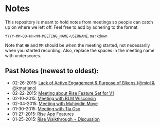 # Notes

This repository is meant to hold notes from meetings so people can catch up on
where we left off. Feel free to add by adhering to the format:

    YYYY-MM-DD-HH-MM-MEETING_NAME-USERNAME.markdown

Note that `HH` and `MM` should be _when_ the meeting started, not necessarily
when you started recording. Also, replace the spaces in the meeting name with
underscores.

## Past Notes (newest to oldest):
  *  02-26-2015: [Lack of Active Engagement & Purpose of Blkops (@miql & @kmariano)](2015-02-26-BlkOps_minimeeting_kmariano.md)
  *  02-22-2015: [Meeting about Rise Feature Set for V1](2015-02-22-Rise_Features_Meeting-odorsey.md)
  *  02-10-2015: [Meeting with BLM Wisconsin](users/2015-02-04-BLM-Wisconsin.md)
  *  02-04-2015: [Meeting with Muhiyidin Moye](users/2015-02-04-BLM-Charleston.md)
  *  01-30-2015: [Meeting with Tia Oso](users/2015-01-30-Meeting_With_Tia_Oso-odorsey.markdown)
  *  01-27-2015: [Rise App Features](Rise_App_Features.md)
  *  01-25-2015: [Rise Walkthrough + Discussion](./2015-01-25-Rise_App_Walkthrough-jalcine.markdown)
